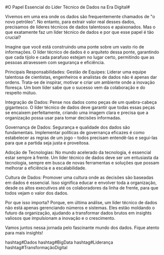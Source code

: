 #O Papel Essencial do Líder Técnico de Dados na Era Digital#

Vivemos em uma era onde os dados são frequentemente chamados de "o novo petróleo". No entanto, para extrair valor real desses dados, precisamos de líderes técnicos de dados talentosos e apaixonados. Mas o que exatamente faz um líder técnico de dados e por que esse papel é tão crucial?

Imagine que você está construindo uma ponte sobre um vasto rio de informações. O líder técnico de dados é o arquiteto dessa ponte, garantindo que cada tijolo e cada parafuso estejam no lugar certo, permitindo que as pessoas atravessem com segurança e eficiência.

Principais Responsabilidades:
Gestão de Equipes: Liderar uma equipe talentosa de cientistas, engenheiros e analistas de dados não é apenas dar ordens. Trata-se de inspirar, motivar e criar um ambiente onde a inovação floresça. Um bom líder sabe que o sucesso vem da colaboração e do respeito mútuo.

Integração de Dados: Pense nos dados como peças de um quebra-cabeça gigantesco. O líder técnico de dados deve garantir que todas essas peças se encaixem perfeitamente, criando uma imagem clara e precisa que a organização possa usar para tomar decisões informadas.

Governança de Dados: Segurança e qualidade dos dados são fundamentais. Implementar políticas de governança eficazes é como estabelecer as regras de um jogo – todos precisam entendê-las e segui-las para que a partida seja justa e proveitosa.

Adoção de Tecnologias: No mundo acelerado da tecnologia, é essencial estar sempre à frente. Um líder técnico de dados deve ser um entusiasta da tecnologia, sempre em busca de novas ferramentas e soluções que possam melhorar a eficiência e a escalabilidade.

Cultura de Dados: Promover uma cultura onde as decisões são baseadas em dados é essencial. Isso significa educar e envolver toda a organização, desde os altos executivos até os colaboradores da linha de frente, para que todos vejam o valor dos dados.

Por que isso importa?
Porque, em última análise, um líder técnico de dados não está apenas gerenciando números e sistemas. Eles estão moldando o futuro da organização, ajudando a transformar dados brutos em insights valiosos que impulsionam a inovação e o crescimento.

Vamos juntos nessa jornada pelo fascinante mundo dos dados. Fique atento para mais insights! 

hashtag#Dados hashtag#BigData hashtag#Liderança hashtag#TransformaçãoDigital
